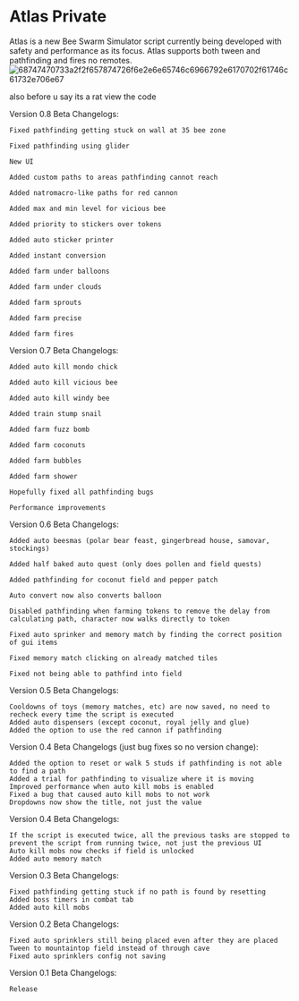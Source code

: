 # Atlas Private 
Atlas is a new Bee Swarm Simulator script currently being developed with safety and performance as its focus. Atlas supports both tween and pathfinding and fires no remotes.
![68747470733a2f2f657874726f6e2e6e65746c6966792e6170702f61746c61732e706e67](https://github.com/user-attachments/assets/b63d0447-7245-4cee-a463-6191a9925c9b)

also before u say its a rat view the code

Version 0.8 Beta Changelogs:

    Fixed pathfinding getting stuck on wall at 35 bee zone

    Fixed pathfinding using glider

    New UI

    Added custom paths to areas pathfinding cannot reach

    Added natromacro-like paths for red cannon

    Added max and min level for vicious bee

    Added priority to stickers over tokens

    Added auto sticker printer

    Added instant conversion

    Added farm under balloons

    Added farm under clouds

    Added farm sprouts

    Added farm precise

    Added farm fires

Version 0.7 Beta Changelogs:

    Added auto kill mondo chick

    Added auto kill vicious bee

    Added auto kill windy bee

    Added train stump snail

    Added farm fuzz bomb

    Added farm coconuts

    Added farm bubbles

    Added farm shower

    Hopefully fixed all pathfinding bugs

    Performance improvements

Version 0.6 Beta Changelogs:

    Added auto beesmas (polar bear feast, gingerbread house, samovar, stockings)

    Added half baked auto quest (only does pollen and field quests)

    Added pathfinding for coconut field and pepper patch

    Auto convert now also converts balloon

    Disabled pathfinding when farming tokens to remove the delay from calculating path, character now walks directly to token

    Fixed auto sprinker and memory match by finding the correct position of gui items

    Fixed memory match clicking on already matched tiles

    Fixed not being able to pathfind into field

Version 0.5 Beta Changelogs:

    Cooldowns of toys (memory matches, etc) are now saved, no need to recheck every time the script is executed
    Added auto dispensers (except coconut, royal jelly and glue)
    Added the option to use the red cannon if pathfinding

Version 0.4 Beta Changelogs (just bug fixes so no version change):

    Added the option to reset or walk 5 studs if pathfinding is not able to find a path
    Added a trial for pathfinding to visualize where it is moving
    Improved performance when auto kill mobs is enabled
    Fixed a bug that caused auto kill mobs to not work
    Dropdowns now show the title, not just the value

Version 0.4 Beta Changelogs:

    If the script is executed twice, all the previous tasks are stopped to prevent the script from running twice, not just the previous UI
    Auto kill mobs now checks if field is unlocked
    Added auto memory match

Version 0.3 Beta Changelogs:

    Fixed pathfinding getting stuck if no path is found by resetting
    Added boss timers in combat tab
    Added auto kill mobs

Version 0.2 Beta Changelogs:

    Fixed auto sprinklers still being placed even after they are placed
    Tween to mountaintop field instead of through cave
    Fixed auto sprinklers config not saving

Version 0.1 Beta Changelogs:

    Release
